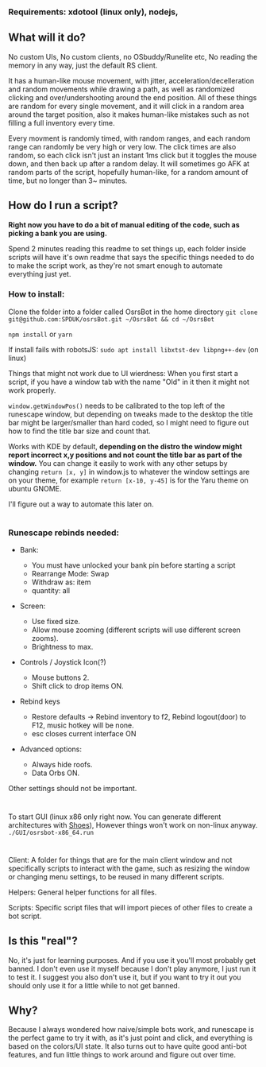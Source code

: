 ### Requirements: xdotool (linux only), nodejs,

## What will it do?

No custom UIs, No custom clients, no OSbuddy/Runelite etc, No reading the memory in any way, just the default RS client.

It has a human-like mouse movement, with jitter, acceleration/decelleration and random movements while drawing a path, as well as randomized clicking and over/undershooting around the end position.
All of these things are random for every single movement, and it will click in a random area around the target position, also it makes human-like mistakes such as not filling a full inventory every time.

Every movment is randomly timed, with random ranges, and each random range can randomly be very high or very low.
The click times are also random, so each click isn't just an instant 1ms click but it toggles the mouse down, and then back up after a random delay.
It will sometimes go AFK at random parts of the script, hopefully human-like, for a random amount of time, but no longer than 3~ minutes.

## How do I run a script?
**Right now you have to do a bit of manual editing of the code, such as picking a bank you are using.** 

Spend 2 minutes reading this readme to set things up, each folder inside scripts will have it's own readme that says the specific things needed to do to make the script work, as they're not smart enough to automate everything just yet.

### How to install:

Clone the folder into a folder called OsrsBot in the home directory
`git clone git@github.com:SPDUK/osrsBot.git ~/OsrsBot && cd ~/OsrsBot`

`npm install` or `yarn`

If install fails with robotsJS:
`sudo apt install libxtst-dev libpng++-dev` (on linux)

Things that might not work due to UI wierdness:
When you first start a script, if you have a window tab with the name "Old" in it then it might not work properly.

`window.getWindowPos()` needs to be calibrated to the top left of the runescape window, but depending on tweaks made to the desktop the title bar might be larger/smaller than hard coded, so I might need to figure out how to find the title bar size and count that.

Works with KDE by default,
**depending on the distro the window might report incorrect x,y positions and not count the title bar as part of the window.**
You can change it easily to work with any other setups by changing `return [x, y]` in window.js to whatever the window settings are on your theme, for example `return [x-10, y-45]` is for the Yaru theme on ubuntu GNOME.

I'll figure out a way to automate this later on.

#

### Runescape rebinds needed:

- Bank:

  - You must have unlocked your bank pin before starting a script
  - Rearrange Mode: Swap
  - Withdraw as: item
  - quantity: all

- Screen:
  - Use fixed size.
  - Allow mouse zooming (different scripts will use different screen zooms).
  - Brightness to max.
- Controls / Joystick Icon(?)
  - Mouse buttons 2.
  - Shift click to drop items ON.
- Rebind keys
  - Restore defaults -> Rebind inventory to f2, Rebind logout(door) to F12, music hotkey will be none.
  - esc closes current interface ON
- Advanced options:
  - Always hide roofs.
  - Data Orbs ON.

Other settings should not be important.

#

To start GUI (linux x86 only right now. You can generate different architectures with [Shoes](http://shoesrb.com/)), However things won't work on non-linux anyway.
`./GUI/osrsbot-x86_64.run`

#

###

Client: A folder for things that are for the main client window and not specifically scripts to interact with the game, such as resizing the window or changing menu settings, to be reused in many different scripts.

Helpers: General helper functions for all files.

Scripts: Specific script files that will import pieces of other files to create a bot script.

## Is this "real"?

No, it's just for learning purposes. And if you use it you'll most probably get banned. I don't even use it myself because I don't play anymore, I just run it to test it. I suggest you also don't use it, but if you want to try it out you should only use it for a little while to not get banned.

## Why?

Because I always wondered how naive/simple bots work, and runescape is the perfect game to try it with, as it's just point and click, and everything is based on the colors/UI state. It also turns out to have quite good anti-bot features, and fun little things to work around and figure out over time.
